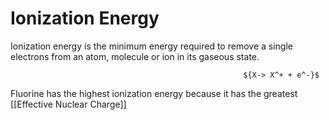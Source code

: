 # Ionization Energy

Ionization energy is the minimum energy required to remove a single electrons from an atom, molecule or ion in its gaseous state.

														${X-> X^+ + e^-}$
														
Fluorine has the highest ionization energy because it has the greatest [[Effective Nuclear Charge]]														
